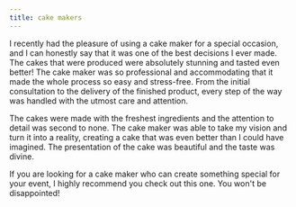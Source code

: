 ```yaml
---
title: cake makers
---
```


I recently had the pleasure of using a cake maker for a special occasion, and I can honestly say that it was one of the best decisions I ever made. The cakes that were produced were absolutely stunning and tasted even better! The cake maker was so professional and accommodating that it made the whole process so easy and stress-free. From the initial consultation to the delivery of the finished product, every step of the way was handled with the utmost care and attention. 

The cakes were made with the freshest ingredients and the attention to detail was second to none. The cake maker was able to take my vision and turn it into a reality, creating a cake that was even better than I could have imagined. The presentation of the cake was beautiful and the taste was divine. 

If you are looking for a cake maker who can create something special for your event, I highly recommend you check out this one. You won't be disappointed!